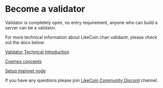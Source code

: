 # Become a validator

Validator is completely open, no entry requirement, anyone who can build a server can be a validator.

For more technical information about LikeCoin chan validaotr, please check out the docs below:

[Validator Technical Introduction](https://docs.like.co/developer/likecoin-chain-node/validator-technical-introduction)

[Cosmos concepts](https://docs.like.co/developer/likecoin-chain-api/cosmos-concepts)

[Setup mainnet node](https://docs.like.co/developer/likecoin-chain-node/setup-mainnet-node)

If you have any questions please join [LikeCoin Community Discord](https://discord.com/invite/W4DQ6peZZZ) channel.

